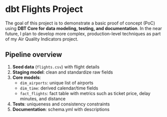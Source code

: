 # dbt Flights Project

The goal of this project is to demonstrate a basic proof of concept (PoC) using **DBT Core for data modeling, testing, and documentation**. In the near future, I plan to develop more complex, production-level techniques as part of my Air Quality Indicators project.

## Pipeline overview
1. **Seed data** (`flights.csv`) with flight details
2. **Staging model**: clean and standardize raw fields
3. **Core models**:
   - `dim_airports`: unique list of airports
   - `dim_time`: derived calendar/time fields
   - `fact_flights`: fact table with metrics such as ticket price, delay minutes, and distance
4. **Tests**: uniqueness and consistency constraints
5. **Documentation**: schema.yml with descriptions
